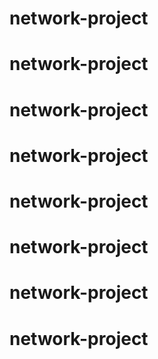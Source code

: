 # network-project
# network-project
# network-project
# network-project
# network-project
# network-project
# network-project
# network-project
